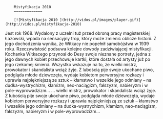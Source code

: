 
        Mistyfikacja 2010 
        =============
        
        [![Mistyfikacja 2010 ](http://vidos.pl/images/player.gif)](http://vidos.pl/mistyfikacja-2010)
        
        
 Jest rok 1968. Wydalony z uczelni tuż przed obroną pracy magisterskiej Łazowski, wpada na sensacyjny trop, który może zmienić oblicze historii. Z jego dochodzenia wynika, że Witkacy nie popełnił samobójstwa w 1939 roku. Rzeczywistość podsuwa kolejne dowody zadziwiającej mistyfikacji. Kochanka Witkacego przynosi do Desy swoje nieznane portrety, jedna z jego dawnych kobiet przechowuje kartki, które dostała od artysty już po jego rzekomej śmierci. Wszystko wskazuje na to, że wielki mistrz, prowokator i skandalista wciąż żyje. Z lubością pije swoje ukochane piwo, podgląda młode dziewczęta, wydaje kobietom perwersyjne rozkazy i uprawia najpiękniejszą ze sztuk – kłamstwo i wszelkie jego odmiany – na dudka-wystrychizm, kłamizm, neo-naciągizm, fałszyzm, nabieryzm i w pole-wyprowadzizm…  ... wielki mistrz, prowokator i skandalista wciąż żyje. Z lubością pije swoje ukochane piwo, podgląda młode dziewczęta, wydaje kobietom perwersyjne rozkazy i uprawia najpiękniejszą ze sztuk – kłamstwo i wszelkie jego odmiany – na dudka-wystrychizm, kłamizm, neo-naciągizm, fałszyzm, nabieryzm i w pole-wyprowadzizm…
    